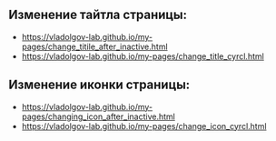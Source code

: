 ## Изменение тайтла страницы:
* https://vladolgov-lab.github.io/my-pages/change_titile_after_inactive.html
* https://vladolgov-lab.github.io/my-pages/change_title_cyrcl.html

## Изменение иконки страницы:
* https://vladolgov-lab.github.io/my-pages/changing_icon_after_inactive.html
* https://vladolgov-lab.github.io/my-pages/change_icon_cyrcl.html
